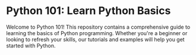 # Python 101: Learn Python Basics

Welcome to Python 101! This repository contains a comprehensive guide to learning the basics of Python programming. Whether you're a beginner or looking to refresh your skills, our tutorials and examples will help you get started with Python.
